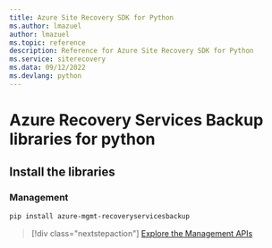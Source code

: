 ```yaml
---
title: Azure Site Recovery SDK for Python
ms.author: lmazuel
author: lmazuel
ms.topic: reference
description: Reference for Azure Site Recovery SDK for Python
ms.service: siterecovery
ms.data: 09/12/2022
ms.devlang: python
---
```

# Azure Recovery Services Backup libraries for python

## Install the libraries


### Management

```bash
pip install azure-mgmt-recoveryservicesbackup
```
> [!div class="nextstepaction"]
> [Explore the Management APIs](/python/api/overview/azure/recoveryservicesbackup/management)